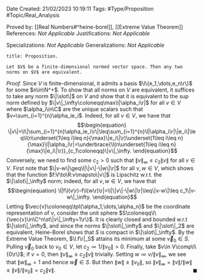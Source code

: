 <div class="topSpace"></div>

Date Created: 21/02/2023 10:19:11
Tags: #Type/Proposition #Topic/Real_Analysis

Proved by: [[Real Numbers#^heine-borel]], [[Extreme Value Theorem]]
References: <i>Not Applicable</i>
Justifications: <i>Not Applicable</i>

Specializations: <i>Not Applicable</i>
Generalizations: <i>Not Applicable</i>

``` ad-Proposition
title: Proposition.

Let $V$ be a finite-dimensional normed vector space. Then any two norms on $V$ are equivalent.

```

<i>Proof.</i> Since $V$ is finite-dimensional, it admits a basis $\l\{e_1,\dots,e_n\r\}$ for some $n\in\N^+$. To show that all norms on $V$ are equivalent, it suffices to take any norm $\|\slot\|$ on $V$ and show that it is equivalent to the sup norm defined by $\|v\|_\infty\coloneqq\max\l|\alpha_i\r|$ for all $v\in V$ where $\alpha_i\in\C$ are the unique scalars such that $v=\sum_{i=1}^{n}\alpha_ie_i$. Indeed, for all $v\in V$, we have that
$$\begin{equation}
    \|v\|=\l\|\sum_{i=1}^{n}\alpha_ie_i\r\|\leq\sum_{i=1}^{n}\l|\alpha_i\r|\|e_i\|\leq\l(n\underset{1\leq i\leq n}{\max}\|e_i\|\r)\underset{1\leq i\leq n}{\max}\l|\alpha_i\r|=\underbrace{\l(n\underset{1\leq i\leq n}{\max}\|e_i\|\r)}_{c_1\coloneqq}\|v\|_\infty.
\end{equation}$$
Conversely, we need to find some $c_2>0$ such that $\|v\|_\infty\leq c_2\|v\|$ for all $v\in V$. First note that $\|v-w\|\geq\l|\|v\|-\|w\|\r|$ for all $v,w\in V$, which shows that the function $f:V\to\R:v\mapsto\|v\|$ is Lipschitz w.r.t. the $\|\slot\|_\infty$ norm; indeed, for all $v,w\in V$, we have that
$$\begin{equation}
    \l|f\l(v\r)-f\l(w\r)\r|=\l|\|v\|-\|w\|\r|\leq\|v-w\|\leq c_1\|v-w\|_\infty.
\end{equation}$$
Letting $\vec{v}\coloneqq\tpl{\alpha_1,\dots,\alpha_n}$ be the coordinate representation of $v$, consider the unit sphere $S\coloneqq\l\{\vec{v}\in\C^n\st\|v\|_\infty=1\r\}$. It is clearly closed and bounded w.r.t $\|\slot\|_\infty$, and since the norms $\|\slot\|_\infty$ and $\|\slot\|_2$ are equivalent, Heine-Borel shows that $S$ is compact in $\|\slot\|_\infty$. By the Extreme Value Theorem, $\l.f\r|_S$ attains its minimum at some $\vec{v}_0\in S$. Pulling $\vec{v}_0$ back to $v_0\in V$, let $c_2\coloneqq1/\|v_0\|>0$. Finally, take $v\in V\comp\l\{0\r\}$; if $v=0$, then $\|v\|_\infty\leq c_2\|v\|$ trivially. Setting $w\coloneqq v/\|v\|_\infty$, we see that $\|w\|_\infty=1$ and hence $\vec{w}\in S$. But then $\|w\|\geq\|v_0\|$, so $\|v\|_\infty=\|v\|/\|w\|\leq\|v\|/\|v_0\|=c_2\|v\|$.<span style="float:right;">$\blacksquare$</span>
